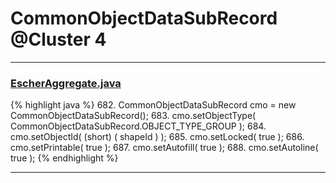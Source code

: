 # CommonObjectDataSubRecord @Cluster 4

***

### [EscherAggregate.java](https://searchcode.com/codesearch/view/15642409/)
{% highlight java %}
682. CommonObjectDataSubRecord cmo = new CommonObjectDataSubRecord();
683. cmo.setObjectType( CommonObjectDataSubRecord.OBJECT_TYPE_GROUP );
684. cmo.setObjectId( (short) ( shapeId ) );
685. cmo.setLocked( true );
686. cmo.setPrintable( true );
687. cmo.setAutofill( true );
688. cmo.setAutoline( true );
{% endhighlight %}

***

